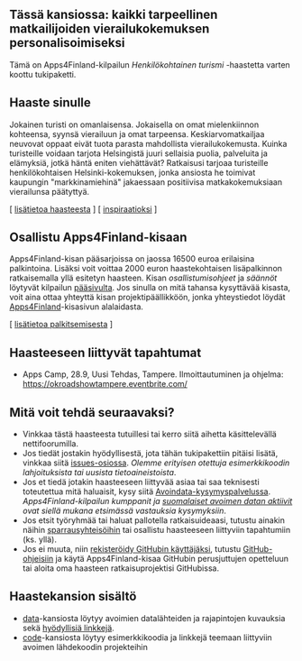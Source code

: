 ## Tässä kansiossa: kaikki tarpeellinen matkailijoiden vierailukokemuksen personalisoimiseksi

Tämä on Apps4Finland-kilpailun _Henkilökohtainen turismi_ -haastetta varten koottu tukipaketti. 

## Haaste sinulle

Jokainen turisti on omanlaisensa. Jokaisella on omat mielenkiinnon kohteensa, syynsä vierailuun ja omat
tarpeensa. Keskiarvomatkailjaa neuvovat oppaat eivät tuota parasta mahdollista vierailukokemusta. Kuinka
turisteille voidaan tarjota Helsingistä juuri sellaisia puolia, palveluita ja elämyksiä, jotkä häntä
eniten viehättävät? Ratkaisusi tarjoaa turisteille henkilökohtaisen Helsinki-kokemuksen, jonka ansiosta
he toimivat kaupungin "markkinamiehinä" jakaessaan positiivisa matkakokemuksiaan vierailunsa päätyttyä.

[ [lisätietoa haasteesta](taustatietoa.md) ] [ [inspiraatioksi](inspiraatioksi.md) ]

## Osallistu Apps4Finland-kisaan

Apps4Finland-kisan pääsarjoissa on jaossa 16500 euroa erilaisina palkintoina.
Lisäksi voit voittaa 2000 euron haastekohtaisen lisäpalkinnon ratkaisemalla yllä esitetyn haasteen.
Kisan _osallistumisohjeet_ ja _säännöt_ löytyvät kilpailun [pääsivulta](http://apps4finland.fi). Jos sinulla on mitä tahansa kysyttävää
kisasta, voit aina ottaa yhteyttä kisan projektipäällikköön, jonka yhteystiedot löydät
[Apps4Finland](http://apps4finland.fi)-kisasivun alalaidasta.

[ [lisätietoa palkitsemisesta](palkitsemisesta.md) ]

## Haasteeseen liittyvät tapahtumat

* Apps Camp, 28.9, Uusi Tehdas, Tampere. Ilmoittautuminen ja ohjelma: https://okroadshowtampere.eventbrite.com/

## Mitä voit tehdä seuraavaksi?

- Vinkkaa tästä haasteesta tutuillesi tai kerro siitä aihetta käsittelevällä nettifoorumilla.
- Jos tiedät jostakin hyödyllisestä, jota tähän tukipakettiin pitäisi lisätä, vinkkaa siitä [issues-osiossa](https://github.com/apps4finland/haaste-henkilokohtainen-turismi/issues?state=open). _Olemme erityisen otettuja esimerkkikoodin lahjoituksista tai uusista tietoaineistoista_.
- Jos et tiedä jotakin haasteeseen liittyvää asiaa tai saa teknisesti toteutettua mitä haluaisit, kysy siitä [Avoindata-kysymyspalvelussa](http://avoindata.net/). _Apps4Finland-kilpailun kumppanit ja [suomalaiset avoimen datan aktiivit](https://www.facebook.com/groups/fi.okfn/) ovat siellä mukana etsimässä vastauksia kysymyksiin_.
- Jos etsit työryhmää tai haluat pallotella ratkaisuideaasi, tutustu ainakin näihin [sparrausyhteisöihin](https://github.com/apps4finland/haaste-henkilokohtainen-turismi/blob/master/data/linkkeja.md) tai osallistu haasteeseen liittyviin tapahtumiin (ks. yllä).
- Jos ei muuta, niin [rekisteröidy GitHubin käyttäjäksi](https://github.com/signup), tutustu [GitHub-ohjeisiin](http://sixrevisions.com/resources/git-tutorials-beginners/) ja käytä Apps4Finland-kisaa GitHubin perusjuttujen opetteluun
tai aloita oma haasteen ratkaisuprojektisi GitHubissa.

## Haastekansion sisältö
- [data](https://github.com/apps4finland/haaste-henkilokohtainen-turismi/tree/master/data)-kansiosta löytyy avoimien datalähteiden ja rajapintojen kuvauksia sekä [hyödyllisiä linkkejä](https://github.com/apps4finland/haaste-henkilokohtainen-turismi/blob/master/data/linkkeja.md).
- [code](https://github.com/apps4finland/haaste-henkilokohtainen-turismi/tree/master/code)-kansiosta löytyy esimerkkikoodia ja linkkejä teemaan liittyviin avoimen lähdekoodin projekteihin

